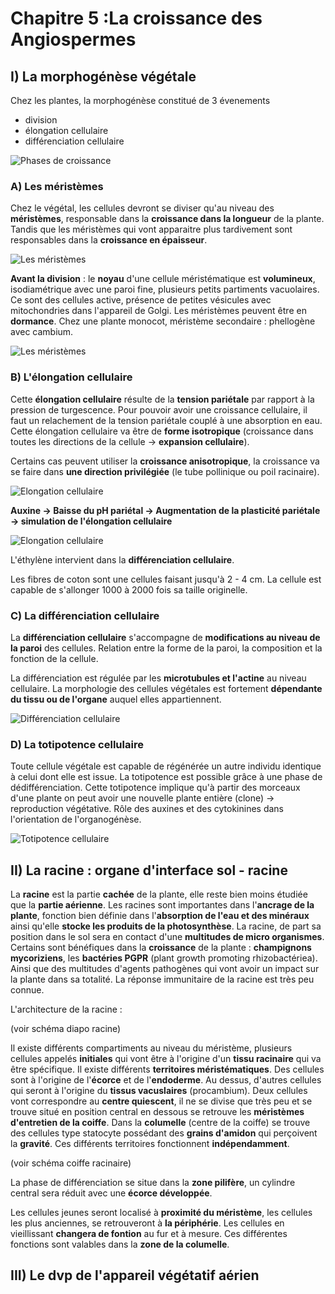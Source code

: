 # Chapitre 5 :La croissance des Angiospermes

## I) La morphogénèse végétale

Chez les plantes, la morphogénèse constitué de 3 évenements 

* division
* élongation cellulaire
* différenciation cellulaire

![Phases de croissance](Images/phases.JPG)

### A) Les méristèmes

Chez le végétal, les cellules devront se diviser qu'au niveau des **méristèmes**, responsable dans la **croissance dans la longueur** de la plante. Tandis que les méristèmes qui vont apparaitre plus tardivement sont responsables dans la **croissance en épaisseur**.  

![Les méristèmes](Images/meris.JPG)

**Avant la division** : le **noyau** d'une cellule méristématique est **volumineux**, isodiamétrique avec une paroi fine, plusieurs petits partiments vacuolaires. Ce sont des cellules active, présence de petites vésicules avec mitochondries dans l'appareil de Golgi. Les méristèmes peuvent être en **dormance**. Chez une plante monocot, méristème secondaire :  phellogène avec cambium. 

![Les méristèmes](Images/meris2.JPG)

### B) L'élongation cellulaire

Cette **élongation cellulaire** résulte de la **tension pariétale** par rapport à la pression de turgescence. Pour pouvoir avoir une croissance cellulaire, il faut un relachement de la tension pariétale couplé à une absorption en eau. Cette élongation cellulaire va être de **forme isotropique** (croissance dans toutes les directions de la cellule -> **expansion cellulaire**). 

Certains cas peuvent utiliser la **croissance anisotropique**, la croissance va se faire dans **une direction privilégiée** (le tube pollinique ou poil racinaire). 

![Elongation cellulaire](Images/ellongation.JPG)

**Auxine -> Baisse du pH pariétal -> Augmentation de la plasticité pariétale -> simulation de l'élongation cellulaire**

![Elongation cellulaire](Images/auxine.JPG)

L'éthylène intervient dans la **différenciation cellulaire**. 

Les fibres de coton sont une cellules faisant jusqu'à 2 - 4 cm. La cellule est capable de s'allonger 1000 à 2000 fois sa taille originelle. 

### C) La différenciation cellulaire

La **différenciation cellulaire** s'accompagne de **modifications au niveau de la paroi** des cellules. Relation entre la forme de la paroi, la composition et la fonction de la cellule.

La différenciation est régulée par les **microtubules et l'actine** au niveau cellulaire. La morphologie des cellules végétales est fortement **dépendante du tissu ou de l'organe** auquel elles appartiennent.

![Différenciation cellulaire](Images/diff.JPG)

### D) La totipotence cellulaire

Toute cellule végétale est capable de régénérée un autre individu identique à celui dont elle est issue. La totipotence est possible grâce à une phase de dédifférenciation. Cette totipotence implique qu'à partir des morceaux d'une plante on peut avoir une nouvelle plante entière (clone) -> reproduction végétative. Rôle des auxines et des cytokinines dans l'orientation de l'organogénèse.

![Totipotence cellulaire](Images/totipotence.JPG)

## II) La racine : organe d'interface sol - racine

La **racine** est la partie **cachée** de la plante, elle reste bien moins étudiée que la **partie aérienne**. Les racines sont importantes dans l'**ancrage de la plante**, fonction bien définie dans l'**absorption de l'eau et des minéraux** ainsi qu'elle **stocke les produits de la photosynthèse**.  La racine, de part sa position dans le sol sera en contact d'une **multitudes de micro organismes**. Certains sont bénéfiques dans la **croissance** de la plante : **champignons mycoriziens**, les **bactéries PGPR** (plant growth promoting rhizobactériea). Ainsi que des multitudes d'agents pathogènes qui vont avoir un impact sur la plante dans sa totalité. La réponse immunitaire de la racine est très peu connue. 


L'architecture de la racine : 

(voir schéma diapo racine)

Il existe différents compartiments au niveau du méristème, plusieurs cellules appelés **initiales** qui vont être à l'origine d'un **tissu racinaire** qui va être spécifique. Il existe différents **territoires méristématiques**. Des cellules sont à l'origine de l'**écorce** et de l'**endoderme**. Au dessus, d'autres cellules qui seront à l'origine du **tissus vacuslaires** (procambium). Deux cellules vont correspondre au **centre quiescent**, il ne se divise que très peu et se trouve situé en position central en dessous se retrouve les **méristèmes d'entretien de la coiffe**. Dans la **columelle** (centre de la coiffe) se trouve des cellules type statocyte possédant des **grains d'amidon** qui perçoivent la **gravité**. Ces différents territoires fonctionnent **indépendamment**.

(voir schéma coiffe racinaire)

La phase de différenciation se situe dans la **zone pilifère**, un cylindre central sera réduit avec une **écorce développée**. 

Les cellules jeunes seront localisé à **proximité du méristème**, les cellules les plus anciennes, se retrouveront à **la périphérie**. Les cellules en vieillissant **changera de fontion** au fur et à mesure. Ces différentes fonctions sont valables dans la **zone de la columelle**.







## III) Le dvp de l'appareil végétatif aérien